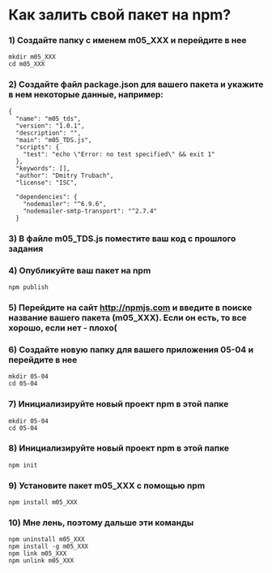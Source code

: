 # Как залить свой пакет на npm?
### 1)  Создайте папку с именем m05_XXX и перейдите в нее
```
mkdir m05_XXX
cd m05_XXX
```
### 2)	Создайте файл package.json для вашего пакета и укажите в нем некоторые данные, например:
```
{
  "name": "m05_tds",
  "version": "1.0.1",
  "description": "",
  "main": "m05_TDS.js",
  "scripts": {
    "test": "echo \"Error: no test specified\" && exit 1"
  },
  "keywords": [],
  "author": "Dmitry Trubach",
  "license": "ISC",

  "dependencies": {
    "nodemailer": "^6.9.6",
    "nodemailer-smtp-transport": "^2.7.4"
  }
```
### 3)	В файле m05_TDS.js поместите ваш код с прошлого задания
### 4)	Опубликуйте ваш пакет на npm
```
npm publish
```
### 5) Перейдите на сайт http://npmjs.com и введите в поиске название вашего пакета (m05_XXX). Если он есть, то все хорошо, если нет - плохо(
### 6) Создайте новую папку для вашего приложения 05-04 и перейдите в нее
```
mkdir 05-04
cd 05-04
```
### 7) Инициализируйте новый проект npm в этой папке
```
mkdir 05-04
cd 05-04
```
### 8) Инициализируйте новый проект npm в этой папке
```
npm init
```
### 9) Установите пакет m05_XXX с помощью npm
```
npm install m05_XXX
```
### 10) Мне лень, поэтому дальше эти команды
```
npm uninstall m05_XXX
npm install -g m05_XXX
npm link m05_XXX
npm unlink m05_XXX
```